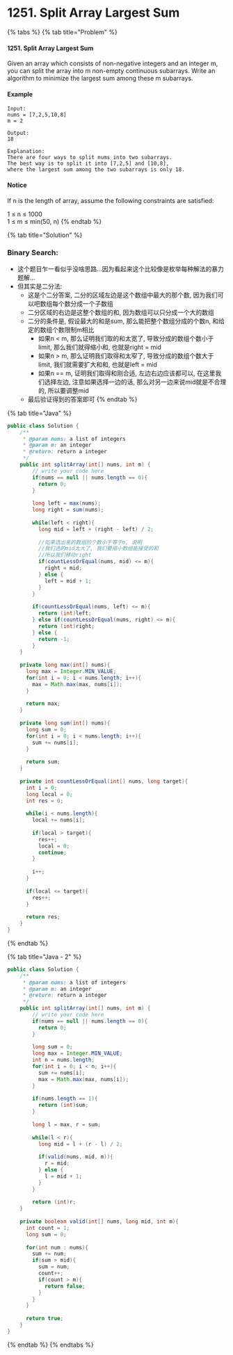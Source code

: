 # 1251. Split Array Largest Sum

{% tabs %}
{% tab title="Problem" %}
#### 1251. Split Array Largest Sum

Given an array which consists of non-negative integers and an integer m, you can split the array into m non-empty continuous subarrays. Write an algorithm to minimize the largest sum among these m subarrays.

#### Example

```text
Input:
nums = [7,2,5,10,8]
m = 2

Output:
18

Explanation:
There are four ways to split nums into two subarrays.
The best way is to split it into [7,2,5] and [10,8],
where the largest sum among the two subarrays is only 18.
```

#### Notice

If n is the length of array, assume the following constraints are satisfied:

1 ≤ n ≤ 1000  
1 ≤ m ≤ min\(50, n\)
{% endtab %}

{% tab title="Solution" %}
### Binary Search:

* 这个题目乍一看似乎没啥思路...因为看起来这个比较像是枚举每种解法的暴力题解...
* 但其实是二分法:
  * 这是个二分答案, 二分的区域左边是这个数组中最大的那个数, 因为我们可以吧数组每个数分成一个子数组
  * 二分区域的右边是这整个数组的和, 因为数组可以只分成一个大的数组
  * 二分的条件是, 假设最大的和是sum, 那么能把整个数组分成的个数n, 和给定的数组个数限制m相比
    * 如果n &lt; m, 那么证明我们取的和太宽了, 导致分成的数组个数小于limit, 那么我们就得缩小和, 也就是right = mid
    * 如果n &gt; m, 那么证明我们取得和太窄了, 导致分成的数组个数大于limit, 我们就需要扩大和和, 也就是left = mid
    * 如果n == m, 证明我们取得和刚合适, 左边右边应该都可以, 在这里我们选择左边, 注意如果选择一边的话, 那么对另一边来说mid就是不合理的, 所以要调整mid
  * 最后验证得到的答案即可
{% endtab %}

{% tab title="Java" %}
```java
public class Solution {
    /**
     * @param nums: a list of integers
     * @param m: an integer
     * @return: return a integer
     */
    public int splitArray(int[] nums, int m) {
        // write your code here
        if(nums == null || nums.length == 0){
          return 0;
        }
        
        long left = max(nums);
        long right = sum(nums);
        
        while(left < right){
          long mid = left + (right - left) / 2;
          
          //如果选出来的数组的个数小于等于m, 说明
          //我们选的mid太大了, 我们要缩小数组能接受的和
          //所以我们移动right
          if(countLessOrEqual(nums, mid) <= m){
            right = mid;
          } else {
            left = mid + 1;
          }
        }
        
        if(countLessOrEqual(nums, left) <= m){
          return (int)left;
        } else if(countLessOrEqual(nums, right) <= m){
          return (int)right;
        } else {
          return -1;
        }
    }
    
    private long max(int[] nums){
      long max = Integer.MIN_VALUE;
      for(int i = 0; i < nums.length; i++){
        max = Math.max(max, nums[i]);   
      }
      
      return max;
    }
    
    private long sum(int[] nums){
      long sum = 0;
      for(int i = 0; i < nums.length; i++){
        sum += nums[i];
      }
      
      return sum;
    }
    
    private int countLessOrEqual(int[] nums, long target){
      int i = 0; 
      long local = 0;
      int res = 0;      
      
      while(i < nums.length){
        local += nums[i];
        
        if(local > target){
          res++;
          local = 0;
          continue;
        }
        
        i++;
      }
      
      if(local <= target){
        res++;
      }
      
      return res;
    }
}
```
{% endtab %}

{% tab title="Java - 2" %}
```java
public class Solution {
    /**
     * @param nums: a list of integers
     * @param m: an integer
     * @return: return a integer
     */
    public int splitArray(int[] nums, int m) {
        // write your code here
        if(nums == null || nums.length == 0){
          return 0;
        }
        
        long sum = 0;
        long max = Integer.MIN_VALUE;
        int n = nums.length;
        for(int i = 0; i < n; i++){
          sum += nums[i];
          max = Math.max(max, nums[i]);
        }
        
        if(nums.length == 1){
          return (int)sum;
        }
        
        long l = max, r = sum;
        
        while(l < r){
          long mid = l + (r - l) / 2;
          
          if(valid(nums, mid, m)){
            r = mid;
          } else {
            l = mid + 1;
          }
        }
        
        return (int)r;
    }
    
    private boolean valid(int[] nums, long mid, int m){
      int count = 1;
      long sum = 0;
      
      for(int num : nums){
        sum += num;
        if(sum > mid){
          sum = num;
          count++;
          if(count > m){
            return false;
          }
        }
      }
      
      return true;
    } 
}
```
{% endtab %}
{% endtabs %}

